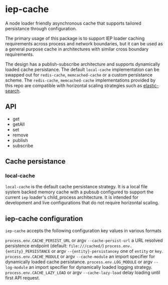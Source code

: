 # iep-cache

A node loader friendly asynchronous cache that supports tailored persistance through configuration.

The primary usage of this package is to support IEP loader caching requirements across process and network boundaries, but it can be used as a general purpose cache in architectures with similar cross boundary requirements.

The design has a publish-subscribe architecture and supports dynamically loaded cache persistance. The default `local-cache` implementation can be swapped out for `redis-cache`, `memcached-cache` or a custom persistance scheme. The `redis-cache`, `memcached-cache` implementations provided by this repo are compatible with horizontal scaling strategies such as [elastic-search](https://aws.amazon.com/elasticache/).

## API

- get
- getAll
- set
- remove
- publish
- subscribe

## Cache persistance

### local-cache

`local-cache` is the default cache persistance strategy. It is a local file system backed memory cache with a pubsub configured to support the current `iep` loader's child_process architecture. It is intended for development and live configurations that do not require horizontal scaling.

## iep-cache configuration

`iep-cache` accepts the following configuration key values in various formats

`process.env.CACHE_PERSIST_URL` or argv `--cache-persist-url` a URL resolved persistence endpoint (default: `file:///cached/`)
`process.env.{entity}_PERSISTANCE` or argv `--{entity}-persistancey` one of `entity` or `key`.
`process.env.CACHE_MODULE` or argv `--cache-module` an import specifier for dynamically loaded cache persistance.
`process.env.LOG_MODULE` or argv `--log-module` an import specifier for dynamically loaded logging strategy.
`process.env.CACHE_LAZY_LOAD` or argv `--cache-lazy-load` delay loading until first API request.
